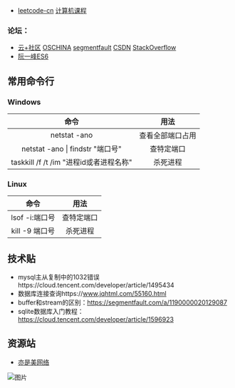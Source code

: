 - [leetcode-cn](https://leetcode-cn.com)    [计算机课程](https://study.163.com/curricula/cs.htm)
### 论坛：
- [云+社区](https://cloud.tencent.com/developer)  [OSCHINA](https://www.oschina.net/)  [segmentfault](https://segmentfault.com/)  [CSDN](https://www.csdn.net/)  [StackOverflow](https://stackoverflow.com/)    
- [阮一峰ES6](http://es6.ruanyifeng.com/)
 
## 常用命令行
### Windows
| 命令 | 用法 |
| :-----: | :----: |
| netstat -ano | 查看全部端口占用 |
| netstat -ano \| findstr "端口号" | 查特定端口 |
| taskkill /f /t /im "进程id或者进程名称" | 杀死进程 |
### Linux
| 命令 | 用法 |
| :-----: | :----: |
| lsof -i:端口号 | 查特定端口 |
| kill -9 端口号 | 杀死进程 |

## 技术贴
- mysql主从复制中的1032错误https://cloud.tencent.com/developer/article/1495434  
- 数据库连接查询https://www.jqhtml.com/55160.html  
- buffer和stream的区别：https://segmentfault.com/a/1190000020129087
- sqlite数据库入门教程：https://cloud.tencent.com/developer/article/1596923

## 资源站
- [亦是美网络](http://www.yishimei.cn/)



![图片](https://github.com/li-ty/Note/blob/master/Images/0.png)
